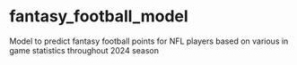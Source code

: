 # fantasy_football_model
Model to predict fantasy football points for NFL players based on various in game statistics throughout 2024 season

